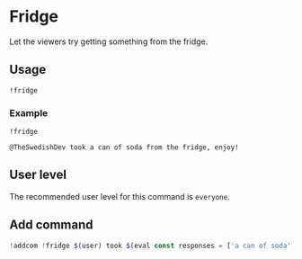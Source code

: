 # Fridge
Let the viewers try getting something from the fridge.

## Usage
`!fridge`

### Example
`!fridge`

```
@TheSwedishDev took a can of soda from the fridge, enjoy!
```

## User level
The recommended user level for this command is `everyone`.

## Add command
```js
!addcom !fridge $(user) took $(eval const responses = ['a can of soda', 'milk', 'leftovers', 'cheese', 'yogurt', 'cheesecake', 'chocolate mousse', 'maple syrup', 'avocados', 'a banana', 'watermelon', 'some eggs', 'a carrot', 'butter', 'lemons', 'orange juice', 'pesto', 'bacon', 'olives', 'spekling water', 'leftover pizza', 'cake', 'salad', 'strawberry jam', 'strawberries', 'blueberries', 'kiwis', 'tomatoes', 'an apple', 'cookie dough', 'broccoli', 'smoked salmon', 'mustard', 'ketchup', 'a piece of pie']; responses[Math.floor(Math.random() * responses.length)];) from the fridge, enjoy!
```